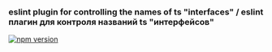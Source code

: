 
### eslint plugin for controlling the names of ts "interfaces" / eslint плагин для контроля названий ts "интерфейсов"
[![npm version](https://img.shields.io/npm/v/eslint-plugin-interface-prefix-control-svt
)](https://www.npmjs.com/package/eslint-plugin-interface-prefix-control-svt
)

